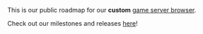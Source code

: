 This is our public roadmap for our **custom** [game server browser](https://moddingcommunity.com/servers).

Check out our milestones and releases [here](https://github.com/modcommunity/server-browser-roadmap/milestones)!
